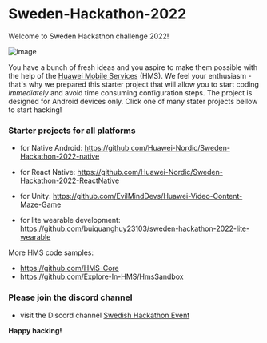 # Sweden-Hackathon-2022

Welcome to Sweden Hackathon challenge 2022!

![image](https://user-images.githubusercontent.com/71699062/172576443-2a0ade7a-3cfc-45e2-bd16-127fecb3fe32.png)


You have a bunch of fresh ideas and you aspire to make them possible with the help of the [Huawei Mobile Services](https://developer.huawei.com/consumer/en/hms) (HMS). We feel your enthusiasm - that's why we prepared this  starter project that will allow you to start coding *immediately* and avoid time consuming configuration steps. The project is designed for Android devices only. Click one of many stater projects bellow to start hacking!

### Starter projects for all platforms

- for Native Android: https://github.com/Huawei-Nordic/Sweden-Hackathon-2022-native

- for React Native: https://github.com/Huawei-Nordic/Sweden-Hackathon-2022-ReactNative

- for Unity: https://github.com/EvilMindDevs/Huawei-Video-Content-Maze-Game

- for lite wearable development: https://github.com/buiquanghuy23103/sweden-hackathon-2022-lite-wearable


More HMS code samples:

- https://github.com/HMS-Core 
- https://github.com/Explore-In-HMS/HmsSandbox


### Please join the discord channel

- visit the Discord channel [Swedish Hackathon Event](https://discord.gg/WFEKnHaSJW) 


**Happy hacking!**
